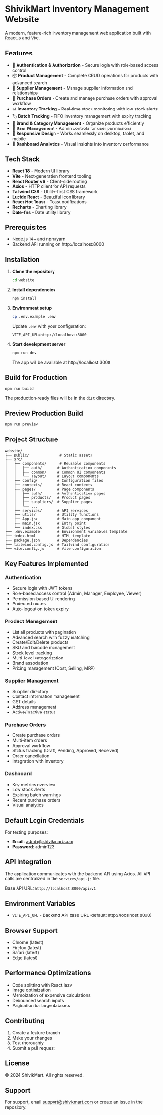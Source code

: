 # ShivikMart Inventory Management Website

A modern, feature-rich inventory management web application built with React.js and Vite.

## Features

- 🔐 **Authentication & Authorization** - Secure login with role-based access control
- 📦 **Product Management** - Complete CRUD operations for products with advanced search
- 👥 **Supplier Management** - Manage supplier information and relationships
- 🛒 **Purchase Orders** - Create and manage purchase orders with approval workflow
- 📊 **Inventory Tracking** - Real-time stock monitoring with low stock alerts
- 🏷️ **Batch Tracking** - FIFO inventory management with expiry tracking
- 🎨 **Brand & Category Management** - Organize products efficiently
- 👤 **User Management** - Admin controls for user permissions
- 📱 **Responsive Design** - Works seamlessly on desktop, tablet, and mobile
- 🎯 **Dashboard Analytics** - Visual insights into inventory performance

## Tech Stack

- **React 18** - Modern UI library
- **Vite** - Next-generation frontend tooling
- **React Router v6** - Client-side routing
- **Axios** - HTTP client for API requests
- **Tailwind CSS** - Utility-first CSS framework
- **Lucide React** - Beautiful icon library
- **React Hot Toast** - Toast notifications
- **Recharts** - Charting library
- **Date-fns** - Date utility library

## Prerequisites

- Node.js 14+ and npm/yarn
- Backend API running on http://localhost:8000

## Installation

1. **Clone the repository**
   ```bash
   cd website
   ```

2. **Install dependencies**
   ```bash
   npm install
   ```

3. **Environment setup**
   ```bash
   cp .env.example .env
   ```

   Update `.env` with your configuration:
   ```
   VITE_API_URL=http://localhost:8000
   ```

4. **Start development server**
   ```bash
   npm run dev
   ```

   The app will be available at http://localhost:3000

## Build for Production

```bash
npm run build
```

The production-ready files will be in the `dist` directory.

## Preview Production Build

```bash
npm run preview
```

## Project Structure

```
website/
├── public/              # Static assets
├── src/
│   ├── components/      # Reusable components
│   │   ├── auth/       # Authentication components
│   │   ├── common/     # Common UI components
│   │   └── layout/     # Layout components
│   ├── config/         # Configuration files
│   ├── contexts/       # React contexts
│   ├── pages/          # Page components
│   │   ├── auth/       # Authentication pages
│   │   ├── products/   # Product pages
│   │   ├── suppliers/  # Supplier pages
│   │   └── ...
│   ├── services/       # API services
│   ├── utils/          # Utility functions
│   ├── App.jsx         # Main app component
│   ├── main.jsx        # Entry point
│   └── index.css       # Global styles
├── .env.example        # Environment variables template
├── index.html          # HTML template
├── package.json        # Dependencies
├── tailwind.config.js  # Tailwind configuration
└── vite.config.js      # Vite configuration
```

## Key Features Implemented

### Authentication
- Secure login with JWT tokens
- Role-based access control (Admin, Manager, Employee, Viewer)
- Permission-based UI rendering
- Protected routes
- Auto-logout on token expiry

### Product Management
- List all products with pagination
- Advanced search with fuzzy matching
- Create/Edit/Delete products
- SKU and barcode management
- Stock level tracking
- Multi-level categorization
- Brand association
- Pricing management (Cost, Selling, MRP)

### Supplier Management
- Supplier directory
- Contact information management
- GST details
- Address management
- Active/Inactive status

### Purchase Orders
- Create purchase orders
- Multi-item orders
- Approval workflow
- Status tracking (Draft, Pending, Approved, Received)
- Order cancellation
- Integration with inventory

### Dashboard
- Key metrics overview
- Low stock alerts
- Expiring batch warnings
- Recent purchase orders
- Visual analytics

## Default Login Credentials

For testing purposes:
- **Email**: admin@shivikmart.com
- **Password**: admin123

## API Integration

The application communicates with the backend API using Axios. All API calls are centralized in the `services/api.js` file.

Base API URL: `http://localhost:8000/api/v1`

## Environment Variables

- `VITE_API_URL` - Backend API base URL (default: http://localhost:8000)

## Browser Support

- Chrome (latest)
- Firefox (latest)
- Safari (latest)
- Edge (latest)

## Performance Optimizations

- Code splitting with React.lazy
- Image optimization
- Memoization of expensive calculations
- Debounced search inputs
- Pagination for large datasets

## Contributing

1. Create a feature branch
2. Make your changes
3. Test thoroughly
4. Submit a pull request

## License

© 2024 ShivikMart. All rights reserved.

## Support

For support, email support@shivikmart.com or create an issue in the repository.

